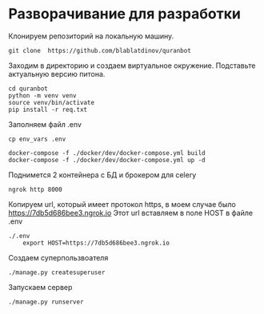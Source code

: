 # Разворачивание для разработки

Клонируем репозиторий на локальную машину.

```
git clone  https://github.com/blablatdinov/quranbot
```

Заходим в директорию и создаем виртуальное окружение.
Подставьте актуальную версию питона.

```
cd quranbot
python -m venv venv
source venv/bin/activate
pip install -r req.txt
```

Заполняем файл .env
```
cp env_vars .env
```

```
docker-compose -f ./docker/dev/docker-compose.yml build
docker-compose -f ./docker/dev/docker-compose.yml up -d
```

Поднимется 2 контейнера с БД и брокером для celery

```
ngrok http 8000
```

Копируем url, который имеет протокол https, в моем случае было https://7db5d686bee3.ngrok.io
Этот url вставляем в поле HOST в файле .env

```
./.env
    export HOST=https://7db5d686bee3.ngrok.io
```
Создаем суперпользвоателя

```
./manage.py createsuperuser
```

Запускаем сервер

```
./manage.py runserver
```

